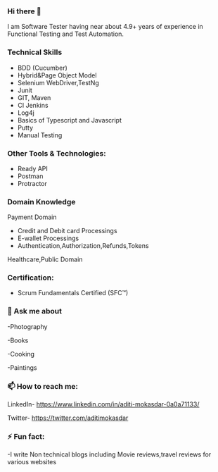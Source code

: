 ### Hi there 👋
 I am Software Tester having near about 4.9+ years of experience in Functional Testing and Test Automation.
 
 
 ### Technical Skills

 - BDD (Cucumber) 
 - Hybrid&Page Object Model 
 - Selenium WebDriver,TestNg
 - Junit
- GIT, Maven
- CI Jenkins 
- Log4j
- Basics of Typescript and Javascript
- Putty
- Manual Testing


 ### Other Tools & Technologies:
- Ready API 
- Postman
- Protractor

### Domain Knowledge

  Payment Domain
- Credit and Debit card Processings
- E-wallet Processings
- Authentication,Authorization,Refunds,Tokens
 
 Healthcare,Public Domain


### Certification:
- Scrum Fundamentals Certified (SFC™)



### 💬 Ask me about

-Photography

-Books

-Cooking 

-Paintings

### 📫 How to reach me:

LinkedIn- https://www.linkedin.com/in/aditi-mokasdar-0a0a71133/

Twitter-  https://twitter.com/aditimokasdar


### ⚡ Fun fact: 

 -I write Non technical blogs including Movie reviews,travel reviews for various websites

